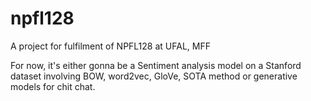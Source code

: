# npfl128
A project for fulfilment of NPFL128 at UFAL, MFF

For now, it's either gonna be a Sentiment analysis model on a Stanford dataset involving BOW, word2vec, GloVe, SOTA method or generative models for chit chat.
